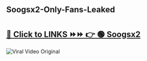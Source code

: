 
 ## Soogsx2-Only-Fans-Leaked

# <h2><a href="https://clipsfans.com/Soogsx2&ref=git">🔗 Click to LINKS ⏩⏩ 👉 🟢 Soogsx2 </a></h2>

<a href="https://clipsfans.com/Soogsx2&ref=git" rel="nofollow" data-target="animated-image.originalLink"><img src="https://i.ibb.co.com/xMMVF88/686577567.gif" alt="Viral Video Original" style="max-width: 100%; display: inline-block;" data-target="animated-image.originalImage"></a>
